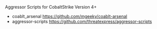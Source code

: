 Aggressor Scripts for CobaltStrike Version 4+

- coablt_arsenal 	https://github.com/mgeeky/coablt-arsenal
- aggressor-scripts	https://github.com/threatexpress/aggressor-scripts
